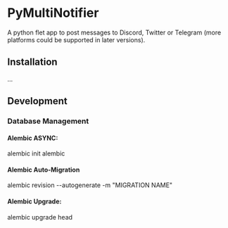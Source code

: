 # PyMultiNotifier

A python flet app to post messages to Discord, Twitter or Telegram (more platforms could be supported in later versions).


## Installation
...


## Development

### Database Management
#### Alembic ASYNC:
alembic init alembic

#### Alembic Auto-Migration
alembic revision --autogenerate -m "MIGRATION NAME"

#### Alembic Upgrade:
alembic upgrade head